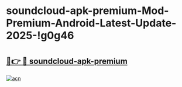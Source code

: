 # soundcloud-apk-premium-Mod-Premium-Android-Latest-Update-2025-!g0g46

# <h2><a href="https://hf70ft.esa.edu.pl?title=soundcloud-apk-premium&ref=g0g46">🔗👉 🔴 soundcloud-apk-premium</a></h2>

[![acn](https://github.com/user-attachments/assets/0f9c940e-d8b0-45ae-aac7-cd30a18b3e1c)](https://hf70ft.esa.edu.pl?title=soundcloud-apk-premium&ref=g0g46)


